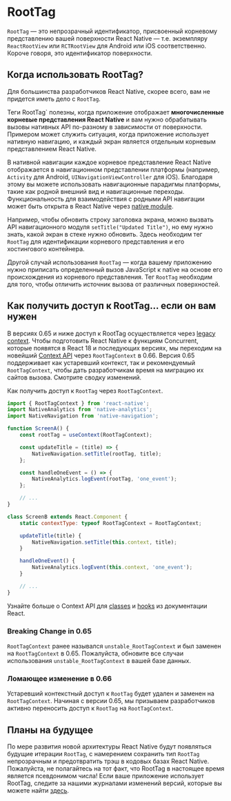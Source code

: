 # RootTag

`RootTag` — это непрозрачный идентификатор, присвоенный корневому представлению вашей поверхности React Native — т.е. экземпляру `ReactRootView` или `RCTRootView` для Android или iOS соответственно. Короче говоря, это идентификатор поверхности.

## Когда использовать RootTag?

Для большинства разработчиков React Native, скорее всего, вам не придется иметь дело с `RootTag`.

Теги RootTag` полезны, когда приложение отображает **многочисленные корневые представления React Native** и вам нужно обрабатывать вызовы нативных API по-разному в зависимости от поверхности. Примером может служить ситуация, когда приложение использует нативную навигацию, и каждый экран является отдельным корневым представлением React Native.

В нативной навигации каждое корневое представление React Native отображается в навигационном представлении платформы (например, `Activity` для Android, `UINavigationViewController` для iOS). Благодаря этому вы можете использовать навигационные парадигмы платформы, такие как родной внешний вид и навигационные переходы. Функциональность для взаимодействия с родными API навигации может быть открыта в React Native через [native module](https://reactnative.dev/docs/next/native-modules-intro).

Например, чтобы обновить строку заголовка экрана, можно вызвать API навигационного модуля `setTitle("Updated Title")`, но ему нужно знать, какой экран в стеке нужно обновить. Здесь необходим тег `RootTag` для идентификации корневого представления и его хостингового контейнера.

Другой случай использования `RootTag` — когда вашему приложению нужно приписать определенный вызов JavaScript к native на основе его происхождения из корневого представления. Тег `RootTag` необходим для того, чтобы отличить источник вызова от различных поверхностей.

## Как получить доступ к RootTag... если он вам нужен

В версиях 0.65 и ниже доступ к RootTag осуществляется через [legacy context](https://github.com/facebook/react-native/blob/v0.64.1/Libraries/ReactNative/AppContainer.js#L56). Чтобы подготовить React Native к функциям Concurrent, которые появятся в React 18 и последующих версиях, мы переходим на новейший [Context API](https://reactjs.org/docs/context.html#api) через `RootTagContext` в 0.66. Версия 0.65 поддерживает как устаревший контекст, так и рекомендуемый `RootTagContext`, чтобы дать разработчикам время на миграцию их сайтов вызова. Смотрите сводку изменений.

Как получить доступ к `RootTag` через `RootTagContext`.

```js
import { RootTagContext } from 'react-native';
import NativeAnalytics from 'native-analytics';
import NativeNavigation from 'native-navigation';

function ScreenA() {
    const rootTag = useContext(RootTagContext);

    const updateTitle = (title) => {
        NativeNavigation.setTitle(rootTag, title);
    };

    const handleOneEvent = () => {
        NativeAnalytics.logEvent(rootTag, 'one_event');
    };

    // ...
}

class ScreenB extends React.Component {
    static contextType: typeof RootTagContext = RootTagContext;

    updateTitle(title) {
        NativeNavigation.setTitle(this.context, title);
    }

    handleOneEvent() {
        NativeAnalytics.logEvent(this.context, 'one_event');
    }

    // ...
}
```

Узнайте больше о Context API для [classes](https://reactjs.org/docs/context.html#classcontexttype) и [hooks](https://reactjs.org/docs/hooks-reference.html#usecontext) из документации React.

### Breaking Change in 0.65

`RootTagContext` ранее назывался `unstable_RootTagContext` и был заменен на `RootTagContext` в 0.65. Пожалуйста, обновите все случаи использования `unstable_RootTagContext` в вашей базе данных.

### Ломающее изменение в 0.66

Устаревший контекстный доступ к `RootTag` будет удален и заменен на `RootTagContext`. Начиная с версии 0.65, мы призываем разработчиков активно переносить доступ к `RootTag` на `RootTagContext`.

## Планы на будущее

По мере развития новой архитектуры React Native будут появляться будущие итерации `RootTag`, с намерением сохранить тип `RootTag` непрозрачным и предотвратить трэш в кодовых базах React Native. Пожалуйста, не полагайтесь на тот факт, что RootTag в настоящее время является псевдонимом числа! Если ваше приложение использует RootTag, следите за нашими журналами изменений версий, которые вы можете найти [здесь](https://github.com/facebook/react-native/blob/main/CHANGELOG.md).
